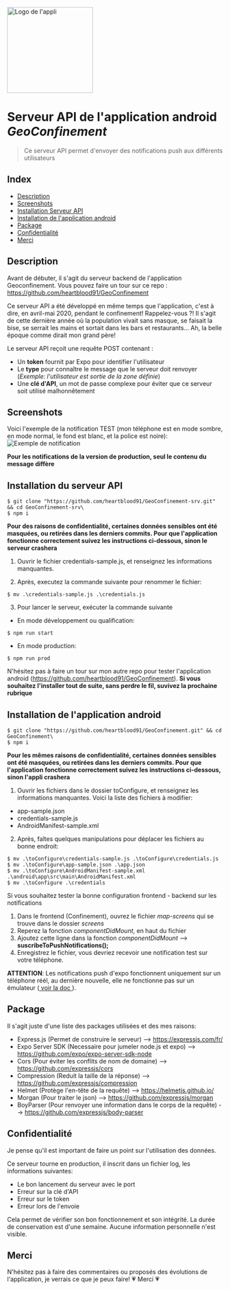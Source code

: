 <img src="https://cdn.hidemyhome.ovh/iconBig.webp" data-canonical-src="https://cdn.hidemyhome.ovh/iconBig.webp" alt="Logo de l'appli" width="200" height="200" />

# Serveur API de l'application android _GeoConfinement_

> Ce serveur API permet d'envoyer des notifications push aux différents utilisateurs

## Index

- [Description](#description)
- [Screenshots](#screenshots)
- [Installation Serveur API](#installationAPI)
- [Installation de l'application android](#installationAndroid)
- [Package](#package)
- [Confidentialité](#confidentialité)
- [Merci](#merci)

## Description

Avant de débuter, il s'agit du serveur backend de l'application Geoconfinement. Vous pouvez faire un tour sur ce repo : https://github.com/heartblood91/GeoConfinement

Ce serveur API a été développé en même temps que l'application, c'est à dire, en avril-mai 2020, pendant le confinement! Rappelez-vous ?! Il s'agit de cette dernière année où la population vivait sans masque, se faisait la bise, se serrait les mains et sortait dans les bars et restaurants... Ah, la belle époque comme dirait mon grand père!

Le serveur API reçoit une requête POST contenant :

- Un **token** fournit par Expo pour identifier l'utilisateur
- Le **type** pour connaître le message que le serveur doit renvoyer (_Exemple: l'utilisateur est sortie de la zone définie_)
- Une **clé d'API**, un mot de passe complexe pour éviter que ce serveur soit utilisé malhonnêtement

## Screenshots

Voici l'exemple de la notification TEST (mon téléphone est en mode sombre, en mode normal, le fond est blanc, et la police est noire):
<img src="https://cdn.hidemyhome.ovh/notification.webp" data-canonical-src="https://cdn.hidemyhome.ovh/notification.webp" alt="Exemple de notification"  />

**Pour les notifications de la version de production, seul le contenu du message diffère**

 <section id="installationAPI">

## Installation du serveur API

```shell
$ git clone "https://github.com/heartblood91/GeoConfinement-srv.git" && cd GeoConfinement-srv\
$ npm i
```

**Pour des raisons de confidentialité, certaines données sensibles ont été masquées, ou retirées dans les derniers commits. Pour que l'application fonctionne correctement suivez les instructions ci-dessous, sinon le serveur crashera**

1. Ouvrir le fichier credentials-sample.js, et renseignez les informations manquantes.

2. Après, executez la commande suivante pour renommer le fichier:

```shell
$ mv .\credentials-sample.js .\credentials.js
```

3. Pour lancer le serveur, exécuter la commande suivante

- En mode développement ou qualification:

```shell
$ npm run start
```

- En mode production:

```shell
$ npm run prod
```

N'hésitez pas à faire un tour sur mon autre repo pour tester l'application android (https://github.com/heartblood91/GeoConfinement).
**Si vous souhaitez l'installer tout de suite, sans perdre le fil, suvivez la prochaine rubrique**

 <section id="installationAndroid">

## Installation de l'application android

```shell
$ git clone "https://github.com/heartblood91/GeoConfinement.git" && cd GeoConfinement\
$ npm i
```

**Pour les mêmes raisons de confidentialité, certaines données sensibles ont été masquées, ou retirées dans les derniers commits. Pour que l'application fonctionne correctement suivez les instructions ci-dessous, sinon l'appli crashera**

1. Ouvrir les fichiers dans le dossier toConfigure, et renseignez les informations manquantes. Voici la liste des fichiers à modifier:

- app-sample.json
- credentials-sample.js
- AndroidManifest-sample.xml

2. Après, faîtes quelques manipulations pour déplacer les fichiers au bonne endroit:

```shell
$ mv .\toConfigure\credentials-sample.js .\toConfigure\credentials.js
$ mv .\toConfigure\app-sample.json .\app.json
$ mv .\toConfigure\AndroidManifest-sample.xml .\android\app\src\main\AndroidManifest.xml
$ mv .\toConfigure .\credentials
```

Si vous souhaitez tester la bonne configuration frontend - backend sur les notifications

1. Dans le frontend (Confinement), ouvrez le fichier _map-screens_ qui se trouve dans le dossier _screens_
2. Reperez la fonction _componentDidMount_, en haut du fichier
3. Ajoutez cette ligne dans la fonction _componentDidMount_ --> **suscribeToPushNotifications();**
4. Enregistrez le fichier, vous devriez recevoir une notification test sur votre téléphone.

**ATTENTION**: Les notifications push d'expo fonctionnent uniquement sur un téléphone réél, au dernière nouvelle, elle ne fonctionne pas sur un émulateur (<a href="https://docs.expo.io/versions/latest/sdk/notifications/"> voir la doc </a>).

## Package

Il s'agit juste d'une liste des packages utilisées et des mes raisons:

- Express.js (Permet de construire le serveur) --> https://expressjs.com/fr/
- Expo Server SDK (Necessaire pour jumeler node.js et expo) --> https://github.com/expo/expo-server-sdk-node
- Cors (Pour éviter les conflits de nom de domaine) --> https://github.com/expressjs/cors
- Compression (Reduit la taille de la réponse) --> https://github.com/expressjs/compression
- Helmet (Protège l'en-tête de la requête) --> https://helmetjs.github.io/
- Morgan (Pour traiter le json) --> https://github.com/expressjs/morgan
- BoyParser (Pour renvoyer une information dans le corps de la requête) --> https://github.com/expressjs/body-parser

## Confidentialité

Je pense qu'il est important de faire un point sur l'utilisation des données.

Ce serveur tourne en production, il inscrit dans un fichier log, les informations suivantes:

- Le bon lancement du serveur avec le port
- Erreur sur la clé d'API
- Erreur sur le token
- Erreur lors de l'envoie

Cela permet de vérifier son bon fonctionnement et son intégrité. La durée de conservation est d'une semaine. Aucune information personnelle n'est visible.

## Merci

N'hésitez pas à faire des commentaires ou proposés des évolutions de l'application, je verrais ce que je peux faire!
:heartpulse: Merci :heartpulse:
